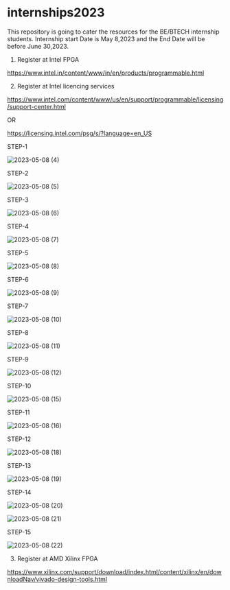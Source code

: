 # internships2023

This repository is going to cater the resources for the BE/BTECH internship students. Internship start Date is May 8,2023 and the End Date will be before June 30,2023.


1. Register at Intel FPGA 

https://www.intel.in/content/www/in/en/products/programmable.html

2. Register at Intel licencing services

https://www.intel.com/content/www/us/en/support/programmable/licensing/support-center.html

OR

https://licensing.intel.com/psg/s/?language=en_US

STEP-1

![2023-05-08 (4)](https://user-images.githubusercontent.com/98731221/236811017-f35199e0-3c3b-4ee7-b883-98f31da9ad75.png)

STEP-2 

![2023-05-08 (5)](https://user-images.githubusercontent.com/98731221/236811090-e78b33f3-515d-4e2c-b808-768f430c4f56.png)

STEP-3

![2023-05-08 (6)](https://user-images.githubusercontent.com/98731221/236811170-708d22d9-94ee-45e3-8fdd-a57bdc8a76d8.png)

STEP-4

![2023-05-08 (7)](https://user-images.githubusercontent.com/98731221/236811400-a5915aca-8b55-4bc9-bd93-e9511b7fad2e.png)

STEP-5

![2023-05-08 (8)](https://user-images.githubusercontent.com/98731221/236811505-f9f6f7f4-0530-459a-98aa-f69e878f3ebc.png)

STEP-6

![2023-05-08 (9)](https://user-images.githubusercontent.com/98731221/236811589-08389c18-4f77-4d27-a970-d39dfdbce9b0.png)

STEP-7

![2023-05-08 (10)](https://user-images.githubusercontent.com/98731221/236811659-1ad60f94-91b4-4098-82a0-989b3cc80518.png)

STEP-8

![2023-05-08 (11)](https://user-images.githubusercontent.com/98731221/236811723-fc71d379-270c-4787-9725-b7586fcf6fde.png)

STEP-9

![2023-05-08 (12)](https://user-images.githubusercontent.com/98731221/236811808-9063029c-af47-4199-9874-1627f5dadbb1.png)

STEP-10

![2023-05-08 (15)](https://user-images.githubusercontent.com/98731221/236811890-8963ded6-df3c-4683-b645-9eff1704d833.png)

STEP-11

![2023-05-08 (16)](https://user-images.githubusercontent.com/98731221/236811964-fe4df428-daf2-4d56-bf8b-b04a47424620.png)

STEP-12

![2023-05-08 (18)](https://user-images.githubusercontent.com/98731221/236812034-a80dacca-bf27-45f3-8cbf-10322a6430fc.png)

STEP-13

![2023-05-08 (19)](https://user-images.githubusercontent.com/98731221/236812082-351d62a1-8be4-4b32-9250-7efcfe06e9d3.png)

STEP-14

![2023-05-08 (20)](https://user-images.githubusercontent.com/98731221/236812190-2995923e-2ff4-4a03-8401-cc4dbb8ff7b8.png)

![2023-05-08 (21)](https://user-images.githubusercontent.com/98731221/236812283-01650ce0-e821-4974-baef-626dda81ed40.png)


STEP-15

![2023-05-08 (22)](https://user-images.githubusercontent.com/98731221/236812327-6b304402-d3af-464b-96ad-07ba93f5706a.png)



3. Register at AMD Xilinx FPGA 

https://www.xilinx.com/support/download/index.html/content/xilinx/en/downloadNav/vivado-design-tools.html
